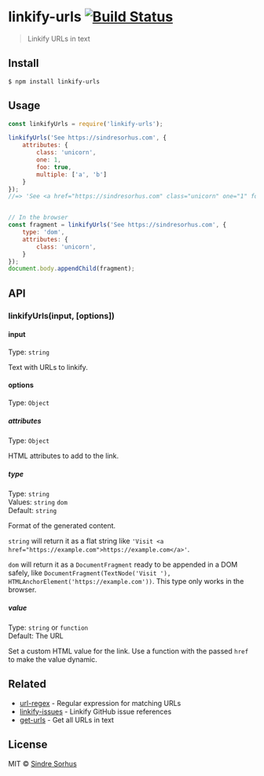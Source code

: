 # linkify-urls [![Build Status](https://travis-ci.org/sindresorhus/linkify-urls.svg?branch=master)](https://travis-ci.org/sindresorhus/linkify-urls)

> Linkify URLs in text


## Install

```
$ npm install linkify-urls
```


## Usage

```js
const linkifyUrls = require('linkify-urls');

linkifyUrls('See https://sindresorhus.com', {
	attributes: {
		class: 'unicorn',
		one: 1,
		foo: true,
		multiple: ['a', 'b']
	}
});
//=> 'See <a href="https://sindresorhus.com" class="unicorn" one="1" foo multiple="a b">https://sindresorhus.com</a>'


// In the browser
const fragment = linkifyUrls('See https://sindresorhus.com', {
	type: 'dom',
	attributes: {
		class: 'unicorn',
	}
});
document.body.appendChild(fragment);
```


## API

### linkifyUrls(input, [options])

#### input

Type: `string`

Text with URLs to linkify.

#### options

Type: `Object`

##### attributes

Type: `Object`

HTML attributes to add to the link.

##### type

Type: `string`<br>
Values: `string` `dom`<br>
Default: `string`

Format of the generated content.

`string` will return it as a flat string like `'Visit <a href="https://example.com">https://example.com</a>'`.

`dom` will return it as a `DocumentFragment` ready to be appended in a DOM safely, like `DocumentFragment(TextNode('Visit '), HTMLAnchorElement('https://example.com'))`. This type only works in the browser.

##### value

Type: `string` or `function`<br>
Default: The URL

Set a custom HTML value for the link. Use a function with the passed `href` to make the value dynamic.


## Related

- [url-regex](https://github.com/kevva/url-regex) - Regular expression for matching URLs
- [linkify-issues](https://github.com/sindresorhus/linkify-issues) - Linkify GitHub issue references
- [get-urls](https://github.com/sindresorhus/get-urls) - Get all URLs in text


## License

MIT © [Sindre Sorhus](https://sindresorhus.com)

